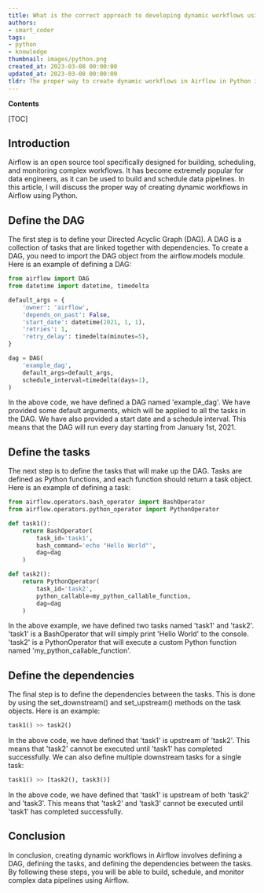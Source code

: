 ```yaml
---
title: What is the correct approach to developing dynamic workflows using airflow?
authors:
- smart_coder
tags:
- python
- knowledge
thumbnail: images/python.png
created_at: 2023-03-08 00:00:00
updated_at: 2023-03-08 00:00:00
tldr: The proper way to create dynamic workflows in Airflow in Python is by using the template and operator features provided by Airflow.
---
```


**Contents**

[TOC]

## Introduction
Airflow is an open source tool specifically designed for building, scheduling, and monitoring complex workflows. It has become extremely popular for data engineers, as it can be used to build and schedule data pipelines. In this article, I will discuss the proper way of creating dynamic workflows in Airflow using Python.

## Define the DAG
The first step is to define your Directed Acyclic Graph (DAG). A DAG is a collection of tasks that are linked together with dependencies. To create a DAG, you need to import the DAG object from the airflow.models module. Here is an example of defining a DAG:

``` python
from airflow import DAG
from datetime import datetime, timedelta

default_args = {
    'owner': 'airflow',
    'depends_on_past': False,
    'start_date': datetime(2021, 1, 1),
    'retries': 1,
    'retry_delay': timedelta(minutes=5),
}

dag = DAG(
    'example_dag',
    default_args=default_args,
    schedule_interval=timedelta(days=1),
)
```

In the above code, we have defined a DAG named 'example_dag'. We have provided some default arguments, which will be applied to all the tasks in the DAG. We have also provided a start date and a schedule interval. This means that the DAG will run every day starting from January 1st, 2021.

## Define the tasks
The next step is to define the tasks that will make up the DAG. Tasks are defined as Python functions, and each function should return a task object. Here is an example of defining a task:

``` python
from airflow.operators.bash_operator import BashOperator
from airflow.operators.python_operator import PythonOperator

def task1():
    return BashOperator(
        task_id='task1',
        bash_command='echo "Hello World"',
        dag=dag
    )

def task2():
    return PythonOperator(
        task_id='task2',
        python_callable=my_python_callable_function,
        dag=dag
    )
```

In the above example, we have defined two tasks named 'task1' and 'task2'. 'task1' is a BashOperator that will simply print 'Hello World' to the console. 'task2' is a PythonOperator that will execute a custom Python function named 'my_python_callable_function'.

## Define the dependencies
The final step is to define the dependencies between the tasks. This is done by using the set_downstream() and set_upstream() methods on the task objects. Here is an example:

``` python
task1() >> task2()
```

In the above code, we have defined that 'task1' is upstream of 'task2'. This means that 'task2' cannot be executed until 'task1' has completed successfully. We can also define multiple downstream tasks for a single task:

``` python
task1() >> [task2(), task3()]
```

In the above code, we have defined that 'task1' is upstream of both 'task2' and 'task3'. This means that 'task2' and 'task3' cannot be executed until 'task1' has completed successfully.

## Conclusion
In conclusion, creating dynamic workflows in Airflow involves defining a DAG, defining the tasks, and defining the dependencies between the tasks. By following these steps, you will be able to build, schedule, and monitor complex data pipelines using Airflow.
